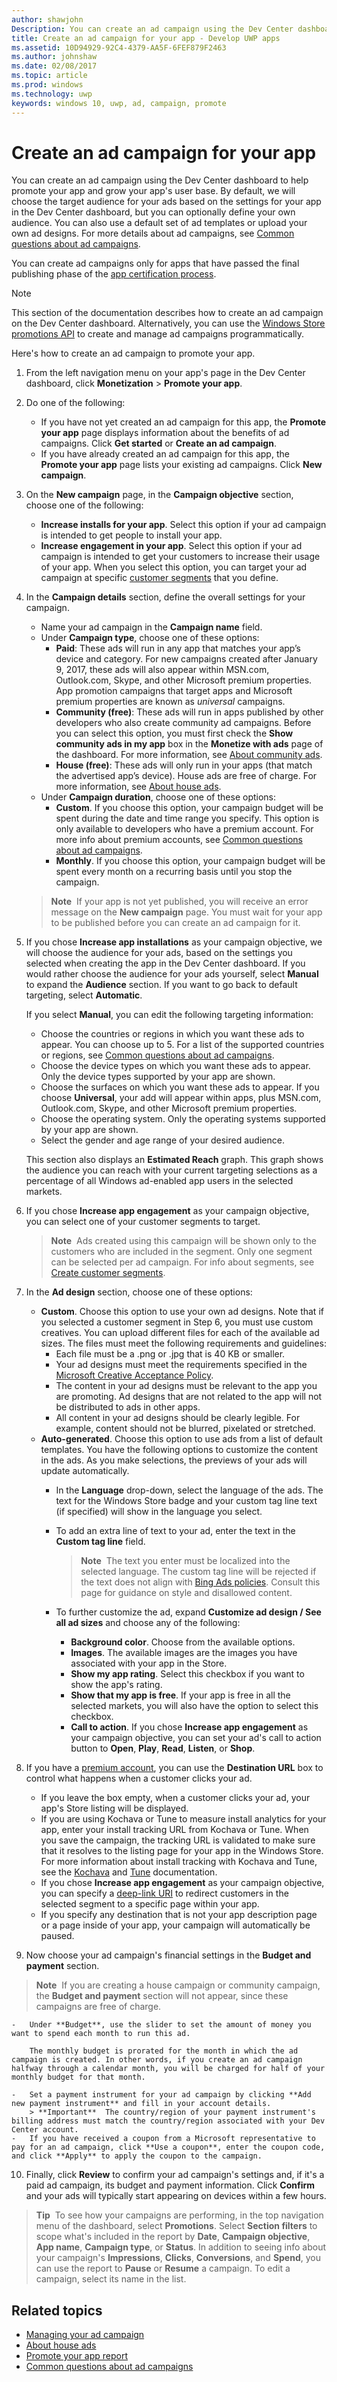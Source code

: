 ```yaml
---
author: shawjohn
Description: You can create an ad campaign using the Dev Center dashboard to help promote your app and grow your app's user base.
title: Create an ad campaign for your app - Develop UWP apps
ms.assetid: 10D94929-92C4-4379-AA5F-6FEF879F2463
ms.author: johnshaw
ms.date: 02/08/2017
ms.topic: article
ms.prod: windows
ms.technology: uwp
keywords: windows 10, uwp, ad, campaign, promote
---
```


# Create an ad campaign for your app


You can create an ad campaign using the Dev Center dashboard to help promote your app and grow your app's user base. By default, we will choose the target audience for your ads based on the settings for your app in the Dev Center dashboard, but you can optionally define your own audience. You can also use a default set of ad templates or upload your own ad designs. For more details about ad campaigns, see [Common questions about ad campaigns](common-questions.md).

You can create ad campaigns only for apps that have passed the final publishing phase of the [app certification process](the-app-certification-process.md).

> [!NOTE]
> This section of the documentation describes how to create an ad campaign on the Dev Center dashboard. Alternatively, you can use the [Windows Store promotions API](../monetize/run-ad-campaigns-using-windows-store-services.md) to create and manage ad campaigns programmatically.

Here's how to create an ad campaign to promote your app.

1.  From the left navigation menu on your app's page in the Dev Center dashboard, click **Monetization** &gt; **Promote your app**.
2.  Do one of the following:

    -   If you have not yet created an ad campaign for this app, the **Promote your app** page displays information about the benefits of ad campaigns. Click **Get started** or **Create an ad campaign**.
    -   If you have already created an ad campaign for this app, the **Promote your app** page lists your existing ad campaigns. Click **New campaign**.
3.  On the **New campaign** page, in the **Campaign objective** section, choose one of the following:
    -   **Increase installs for your app**. Select this option if your ad campaign is intended to get people to install your app.
    -   **Increase engagement in your app**. Select this option if your ad campaign is intended to get your customers to increase their usage of your app. When you select this option, you can target your ad campaign at specific [customer segments](create-customer-segments.md) that you define.

4.  In the **Campaign details** section, define the overall settings for your campaign.
    -   Name your ad campaign in the **Campaign name** field.
    -   Under **Campaign type**, choose one of these options:
        -   **Paid**: These ads will run in any app that matches your app’s device and category. For new campaigns created after January 9, 2017, these ads will also appear within MSN.com, Outlook.com, Skype, and other Microsoft premium properties. App promotion campaigns that target apps and Microsoft premium properties are known as *universal* campaigns.
        -   **Community (free)**: These ads will run in apps published by other developers who also create community ad campaigns. Before you can select this option, you must first check the **Show community ads in my app** box in the **Monetize with ads** page of the dashboard. For more information, see [About community ads](about-community-ads.md).
        -   **House (free)**: These ads will only run in your apps (that match the advertised app’s device). House ads are free of charge. For more information, see [About house ads](about-house-ads.md).
    -   Under **Campaign duration**, choose one of these options:
        - **Custom**. If you choose this option, your campaign budget will be spent during the date and time range you specify. This option is only available to developers who have a premium account. For more info about premium accounts, see [Common questions about ad campaigns](common-questions.md#how-can-i-increase-the-maximum-monthly-budget-amount-allowed-for-my-ad-campaign).
        - **Monthly**. If you choose this option, your campaign budget will be spent every month on a recurring basis until you stop the campaign.

    > **Note**  If your app is not yet published, you will receive an error message on the **New campaign** page. You must wait for your app to be published before you can create an ad campaign for it.

5.  If you chose **Increase app installations** as your campaign objective, we will choose the audience for your ads, based on the settings you selected when creating the app in the Dev Center dashboard. If you would rather choose the audience for your ads yourself, select **Manual** to expand the **Audience** section. If you want to go back to default targeting, select **Automatic**.

    If you select **Manual**, you can edit the following targeting information:

    -   Choose the countries or regions in which you want these ads to appear. You can choose up to 5. For a list of the supported countries or regions, see [Common questions about ad campaigns](common-questions.md#where-will-my-ad-appear).
    -   Choose the device types on which you want these ads to appear. Only the device types supported by your app are shown.
    -   Choose the surfaces on which you want these ads to appear. If you choose **Universal**, your add will appear within apps, plus MSN.com, Outlook.com, Skype, and other Microsoft premium properties.
    -   Choose the operating system. Only the operating systems supported by your app are shown.
    -   Select the gender and age range of your desired audience.

    This section also displays an **Estimated Reach** graph. This graph shows the audience you can reach with your current targeting selections as a percentage of all Windows ad-enabled app users in the selected markets.

6.  If you chose **Increase app engagement** as your campaign objective, you can select one of your customer segments to target.

    > **Note**  Ads created using this campaign will be shown only to the customers who are included in the segment. Only one segment can be selected per ad campaign. For info about segments, see [Create customer segments](create-customer-segments.md).


7.  In the **Ad design** section, choose one of these options:
    -   **Custom**. Choose this option to use your own ad designs. Note that if you selected a customer segment in Step 6, you must use custom creatives. You can upload different files for each of the available ad sizes. The files must meet the following requirements and guidelines:
        -   Each file must be a .png or .jpg that is 40 KB or smaller.
        -   Your ad designs must meet the requirements specified in the [Microsoft Creative Acceptance Policy](http://go.microsoft.com/fwlink?LinkId=532595).
        -   The content in your ad designs must be relevant to the app you are promoting. Ad designs that are not related to the app will not be distributed to ads in other apps.
        -   All content in your ad designs should be clearly legible. For example, content should not be blurred, pixelated or stretched.
    -   **Auto-generated**. Choose this option to use ads from a list of default templates. You have the following options to customize the content in the ads. As you make selections, the previews of your ads will update automatically.
        -   In the **Language** drop-down, select the language of the ads. The text for the Windows Store badge and your custom tag line text (if specified) will show in the language you select.
        -   To add an extra line of text to your ad, enter the text in the **Custom tag line** field.
            > **Note**  The text you enter must be localized into the selected language. The custom tag line will be rejected if the text does not align with [Bing Ads policies](http://go.microsoft.com/fwlink?LinkId=398341). Consult this page for guidance on style and disallowed content.

        -   To further customize the ad, expand **Customize ad design / See all ad sizes** and choose any of the following:
            - **Background color**. Choose from the available options.
            - **Images**. The available images are the images you have associated with your app in the Store.
            - **Show my app rating**. Select this checkbox if you want to show the app's rating.
            - **Show that my app is free**. If your app is free in all the selected markets, you will also have the option to select this checkbox.
            - **Call to action**. If you chose **Increase app engagement** as your campaign objective, you can set your ad's call to action button to **Open**, **Play**, **Read**, **Listen**, or **Shop**.  

8.  If you have a [premium account](common-questions.md#how-can-i-increase-the-maximum-monthly-budget-amount-allowed-for-my-ad-campaign), you can use the **Destination URL** box to control what happens when a customer clicks your ad.
    - If you leave the box empty, when a customer clicks your ad, your app's Store listing will be displayed.
    - If you are using Kochava or Tune to measure install analytics for your app, enter your install tracking URL from Kochava or Tune. When you save the campaign, the tracking URL is validated to make sure that it resolves to the listing page for your app in the Windows Store. For more information about install tracking with Kochava and Tune, see the [Kochava](http://support.kochava.com/) and [Tune](https://help.tune.com/) documentation.
    - If you chose **Increase app engagement** as your campaign objective, you can specify a [deep-link URI](../launch-resume/handle-uri-activation.md) to redirect customers in the selected segment to a specific page within your app.
    - If you specify any destination that is not your app description page or a page inside of your app, your campaign will automatically be paused.

9.  Now choose your ad campaign's financial settings in the **Budget and payment** section.
   > **Note**  If you are creating a house campaign or community campaign, the **Budget and payment** section will not appear, since these campaigns are free of charge.

    -   Under **Budget**, use the slider to set the amount of money you want to spend each month to run this ad.

        The monthly budget is prorated for the month in which the ad campaign is created. In other words, if you create an ad campaign halfway through a calendar month, you will be charged for half of your monthly budget for that month.

    -   Set a payment instrument for your ad campaign by clicking **Add new payment instrument** and fill in your account details.
        > **Important**  The country/region of your payment instrument's billing address must match the country/region associated with your Dev Center account.
    -   If you have received a coupon from a Microsoft representative to pay for an ad campaign, click **Use a coupon**, enter the coupon code, and click **Apply** to apply the coupon to the campaign.

10.  Finally, click **Review** to confirm your ad campaign's settings and, if it's a paid ad campaign, its budget and payment information. Click **Confirm** and your ads will typically start appearing on devices within a few hours.
   > **Tip**  To see how your campaigns are performing, in the top navigation menu of the dashboard, select **Promotions**. Select **Section filters** to scope what's included in the report by **Date**, **Campaign objective**, **App name**, **Campaign type**, or **Status**. In addition to seeing info about your campaign's **Impressions**, **Clicks**, **Conversions**, and **Spend**, you can use the report to **Pause** or **Resume** a campaign. To edit a campaign, select its name in the list.

## Related topics

* [Managing your ad campaign](managing-your-ad-campaign.md)
* [About house ads](about-house-ads.md)
* [Promote your app report](promote-your-app-report.md)
* [Common questions about ad campaigns](common-questions.md)
